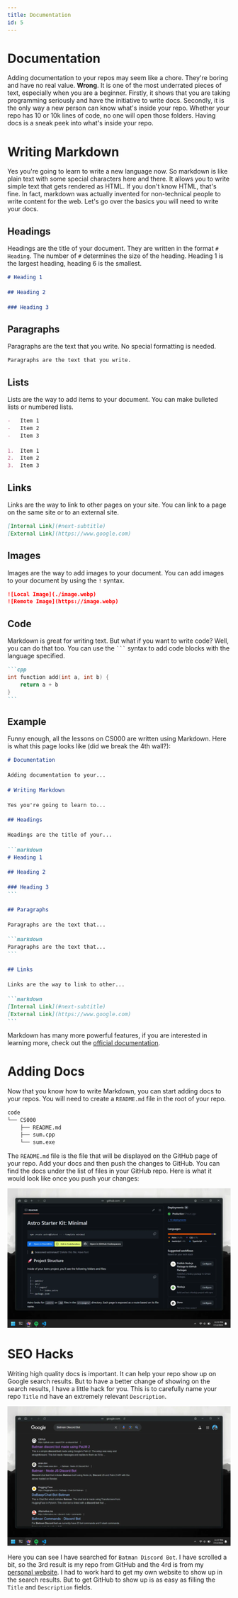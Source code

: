 ```yaml
---
title: Documentation
id: 5
---
```


# Documentation

Adding documentation to your repos may seem like a chore. They're boring and have no real value. **Wrong**. It is one of the most underrated pieces of text, especially when you are a beginner. Firstly, it shows that you are taking programming seriously and have the initiative to write docs. Secondly, it is the only way a new person can know what's inside your repo. Whether your repo has 10 or 10k lines of code, no one will open those folders. Having docs is a sneak peek into what's inside your repo.

# Writing Markdown

Yes you're going to learn to write a new language now. So markdown is like plain text with some special characters here and there. It allows you to write simple text that gets rendered as HTML. If you don't know HTML, that's fine. In fact, markdown was actually invented for non-technical people to write content for the web. Let's go over the basics you will need to write your docs.

## Headings

Headings are the title of your document. They are written in the format `# Heading`. The number of `#` determines the size of the heading. Heading 1 is the largest heading, heading 6 is the smallest.

```markdown
# Heading 1

## Heading 2

### Heading 3
```

## Paragraphs

Paragraphs are the text that you write. No special formatting is needed.

```markdown
Paragraphs are the text that you write.
```

## Lists

Lists are the way to add items to your document. You can make bulleted lists or numbered lists.

```markdown
-   Item 1
-   Item 2
-   Item 3

1.  Item 1
2.  Item 2
3.  Item 3
```

## Links

Links are the way to link to other pages on your site. You can link to a page on the same site or to an external site.

```markdown
[Internal Link](#next-subtitle)
[External Link](https://www.google.com)
```

## Images

Images are the way to add images to your document. You can add images to your document by using the `!` syntax.

```markdown
![Local Image](./image.webp)
![Remote Image](https://image.webp)
```

## Code

Markdown is great for writing text. But what if you want to write code? Well, you can do that too. You can use the ` ``` ` syntax to add code blocks with the language specified.

````markdown
```cpp
int function add(int a, int b) {
    return a + b
}
```
````

## Example

Funny enough, all the lessons on CS000 are written using Markdown. Here is what this page looks like (did we break the 4th wall?):

````markdown
# Documentation

Adding documentation to your...

# Writing Markdown

Yes you're going to learn to...

## Headings

Headings are the title of your...

```markdown
# Heading 1

## Heading 2

### Heading 3
```

## Paragraphs

Paragraphs are the text that...

```markdown
Paragraphs are the text that...
```

## Links

Links are the way to link to other...

```markdown
[Internal Link](#next-subtitle)
[External Link](https://www.google.com)
```
````

Markdown has many more powerful features, if you are interested in learning more, check out the [official documentation](https://www.markdownguide.org/basic-syntax/).

# Adding Docs

Now that you know how to write Markdown, you can start adding docs to your repos. You will need to create a `README.md` file in the root of your repo.

```bash
code
└── CS000
    ├── README.md
    ├── sum.cpp
    └── sum.exe
```

The `README.md` file is the file that will be displayed on the GitHub page of your repo. Add your docs and then push the changes to GitHub. You can find the docs under the list of files in your GitHub repo. Here is what it would look like once you push your changes:

![README Example](./images/readme-example.webp)

# SEO Hacks

Writing high quality docs is important. It can help your repo show up on Google search results. But to have a better change of showing on the search results, I have a little hack for you. This is to carefully name your repo `Title` nd have an extremely relevant `Description`.

![Google Search Example](./images/google-search-example.webp)

Here you can see I have searched for `Batman Discord Bot`. I have scrolled a bit, so the 3rd result is my repo from GitHub and the 4rd is from my [personal website](https://www.anav.dev). I had to work hard to get my own website to show up in the search results. But to get GitHub to show up is as easy as filling the `Title` and `Description` fields.
